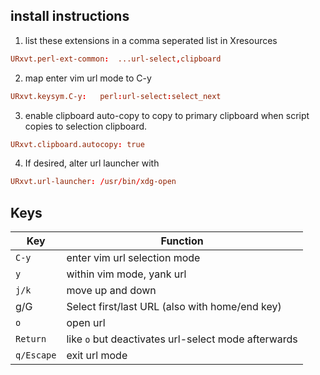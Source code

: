 ## install instructions
1. list these extensions in a comma seperated list in Xresources
```toml
URxvt.perl-ext-common:	...url-select,clipboard
```
2. map enter vim url mode to C-y
```toml
URxvt.keysym.C-y:	perl:url-select:select_next
```
3. enable clipboard auto-copy to copy to primary clipboard when script copies to selection clipboard.
```toml
URxvt.clipboard.autocopy: true
```
4. If desired, alter url launcher with
```toml
URxvt.url-launcher:	/usr/bin/xdg-open
```

## Keys

|**Key**|**Function**|
|---|---|
|`C-y`|enter vim url selection mode|
|`y`|within vim mode, yank url
|`j/k`|move up and down
|g/G|Select first/last URL (also with home/end key)
|`o`|open url
|`Return`|like `o` but deactivates url-select mode afterwards
|`q/Escape`|exit url mode

